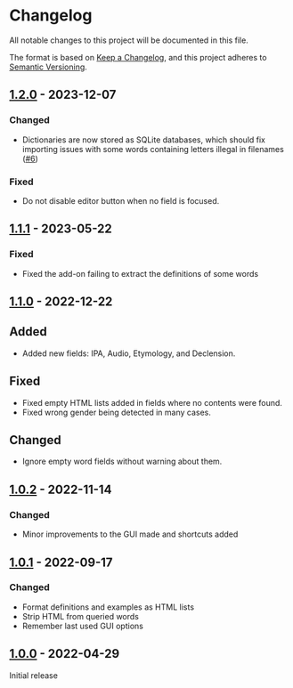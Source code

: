 # Changelog

All notable changes to this project will be documented in this file.

The format is based on [Keep a Changelog](https://keepachangelog.com/en/1.1.0/),
and this project adheres to [Semantic Versioning](https://semver.org/spec/v2.0.0.html).

## [1.2.0] - 2023-12-07

### Changed

-   Dictionaries are now stored as SQLite databases, which should fix importing issues with some words containing letters illegal in filenames ([#6](https://github.com/abdnh/anki-wiktionary/issues/6))

### Fixed

-   Do not disable editor button when no field is focused.

## [1.1.1] - 2023-05-22

### Fixed

-   Fixed the add-on failing to extract the definitions of some words

## [1.1.0] - 2022-12-22

## Added

-   Added new fields: IPA, Audio, Etymology, and Declension.

## Fixed

-   Fixed empty HTML lists added in fields where no contents were found.
-   Fixed wrong gender being detected in many cases.

## Changed

-   Ignore empty word fields without warning about them.

## [1.0.2] - 2022-11-14

### Changed

-   Minor improvements to the GUI made and shortcuts added

## [1.0.1] - 2022-09-17

### Changed

-   Format definitions and examples as HTML lists
-   Strip HTML from queried words
-   Remember last used GUI options

## [1.0.0] - 2022-04-29

Initial release

[1.2.0]: https://github.com/abdnh/anki-wiktionary/compare/1.1.1...1.2.0
[1.1.1]: https://github.com/abdnh/anki-wiktionary/compare/1.1.0...1.1.1
[1.1.0]: https://github.com/abdnh/anki-wiktionary/compare/1.0.2...1.1.0
[1.0.2]: https://github.com/abdnh/anki-wiktionary/compare/1.0.1...1.0.2
[1.0.1]: https://github.com/abdnh/anki-wiktionary/compare/1.0.0...1.0.1
[1.0.0]: https://github.com/abdnh/anki-wiktionary/commits/1.0.0
